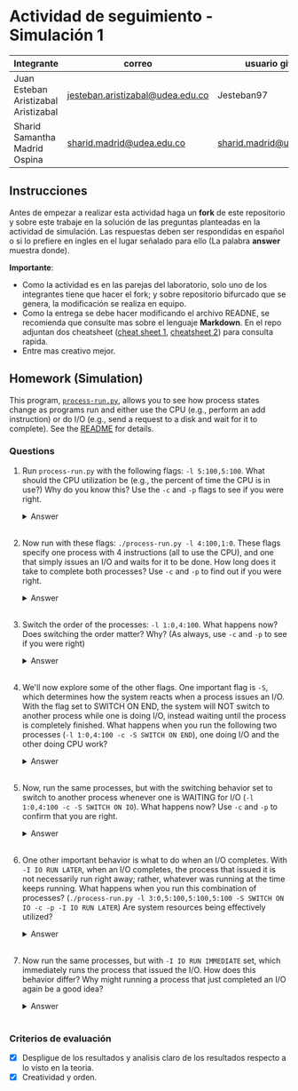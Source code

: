 # Actividad de seguimiento - Simulación 1

|Integrante|correo|usuario github|
|---|---|---|
|Juan Esteban Aristizabal Aristizabal|jesteban.aristizabal@udea.edu.co|Jesteban97|
|Sharid Samantha Madrid Ospina|sharid.madrid@udea.edu.co|sharid.madrid@udea.edu.co|

## Instrucciones

Antes de empezar a realizar esta actividad haga un **fork** de este repositorio y sobre este trabaje en la solución de las preguntas planteadas en la actividad de simulación. Las respuestas deben ser respondidas en español o si lo prefiere en ingles en el lugar señalado para ello (La palabra **answer** muestra donde).

**Importante**:
* Como la actividad es en las parejas del laboratorio, solo uno de los integrantes tiene que hacer el fork; y sobre repositorio bifurcado que se genera, la modificación se realiza en equipo.
* Como la entrega se debe hacer modificando el archivo READNE, se recomienda que consulte mas sobre el lenguaje **Markdown**. En el repo adjuntan dos cheatsheet ([cheat sheet 1](Markdown_Cheat_Sheet.pdf), [cheatsheet 2](markdown-cheatsheet.pdf)) para consulta rapida.
* Entre mas creativo mejor.

## Homework (Simulation)

This program, [`process-run.py`](process-run.py), allows you to see how process states change as programs run and either use the CPU (e.g., perform an add instruction) or do I/O (e.g., send a request to a disk and wait for it to complete). See the [README](https://github.com/remzi-arpacidusseau/ostep-homework/blob/master/cpu-intro/README.md) for details.

### Questions

1. Run `process-run.py` with the following flags: `-l 5:100,5:100`. What should the CPU utilization be (e.g., the percent of time the CPU is in use?) Why do you know this? Use the `-c` and `-p` flags to see if you were right.
   
   <details>
   <summary>Answer</summary>
   Debería ser un 100% puesto que al ejecutar el primer comando ambos procesos tanto el 0 como el 1 ejecutan en todos los momentos cpu. Al comprobar se puede evidenciar que efectivamente    el consumo de la cpu es de 100%.
   ![image](https://github.com/user-attachments/assets/d02f1464-00ce-4d22-a184-5b580f03fd60)
   </details>
   <br>

2. Now run with these flags: `./process-run.py -l 4:100,1:0`. These flags specify one process with 4 instructions (all to use the CPU), and one that simply issues an I/O and waits for it to be done. How long does it take to complete both processes? Use `-c` and `-p` to find out if you were right. 
   
   <details>
   <summary>Answer</summary>
   Debería tener una demora de 11 debido a que el llamado a I/O genera un estado de blocked durante 5 momentos de tiempo, mientras que en los otros 6 se ejecuta los procesos en cpu los 4    usando el 100% de la cpu y el run y el done del proceso I/O.
    ![image](https://github.com/user-attachments/assets/dc253a0d-97f1-4e32-8d85-69df77424454)
   </details>
   <br>

3. Switch the order of the processes: `-l 1:0,4:100`. What happens now? Does switching the order matter? Why? (As always, use `-c` and `-p` to see if you were right)
   
   <details>
   <summary>Answer</summary>
   Para este caso al invertir deberia ocuparse la CPU por parte de los otros procesos mientras el I/O se ejecuta en el estado Blocked, esto pasa por los 3 estados al cambiar de run a        blocked el cpu queda libre para que se ejecuten los procesos que solo requieren CPU,aquí el proceso deberia demorarse 7 momentos para procesar ambos programas y un mejor       
   aprovechamiento del cpu.
   ![image](https://github.com/user-attachments/assets/829c44e3-fdae-4a1e-84bc-f7766566a01c)
   </details>
   <br>

4. We'll now explore some of the other flags. One important flag is `-S`, which determines how the system reacts when a process issues an I/O. With the flag set to SWITCH ON END, the system will NOT switch to another process while one is doing I/O, instead waiting until the process is completely finished. What happens when you run the following two processes (`-l 1:0,4:100 -c -S SWITCH ON END`), one doing I/O and the other doing CPU work?
   
   <details>
   <summary>Answer</summary>
   Efectivamente es como ocurre en el caso 2, se demora 11 momentos en realizar el procesamiento de ambos procesos, y tiene un % de CPU que no se utiliza cuando se ejecuta el proceso de     I/O. Este comando hace que se tenga que ejecutar todo un proceso para empezar el siguiente, los procesos de CPU se quedan en espera(Ready) mientras la I/O finaliza.
   ![image](https://github.com/user-attachments/assets/22bdb16c-0ddc-4092-9e6c-c1ef34b8a0bc)

   </details>
   <br>

5. Now, run the same processes, but with the switching behavior set to switch to another process whenever one is WAITING for I/O (`-l 1:0,4:100 -c -S SWITCH ON IO`). What happens now? Use `-c` and `-p` to confirm that you are right.
   
   <details>
   <summary>Answer</summary>
   Con este comando hace que se ejecute de manera que cuando se entra al estado blocked por parte del I/O se aproveche el espacio para ejecutar los procesos en CPU, tal y como ocurre con    el caso 3. Dando un mejor rendimiento ya que se aprovecha mejor el consumo de la CPU y disminuye los tiempos de ejecución.
   ![image](https://github.com/user-attachments/assets/1aa9d84a-c706-41b3-9db0-60c43ed83109)
   </details>
   <br>

6. One other important behavior is what to do when an I/O completes. With `-I IO RUN LATER`, when an I/O completes, the process that issued it is not necessarily run right away; rather, whatever was running at the time keeps running. What happens when you run this combination of processes? (`./process-run.py -l 3:0,5:100,5:100,5:100 -S SWITCH ON IO -c -p -I IO RUN LATER`) Are system resources being effectively utilized?
   
   <details>
   <summary>Answer</summary>
   En este caso sucede que todos los procesos que no son de I/O se ejecutan primera antes de que el primer proceso de I/0 termine, es decir cuando pasa el primer proceso de I/0 y este       pasa de estado a blocked, comienza a ejecutar todos los procesos de CPU posponiendo la finalización de este proceso de I/0 y esperando por 9 tiempos para ejecutar la finalización de      este I/O. Definitivamento no es el uso más efectivo de los recursos ya que en gran parte de las otras ejecuciones de I/O la cpu no se utiliza.
   ![image](https://github.com/user-attachments/assets/d11c4d3b-2c10-4701-b63d-24de0932688c)
   </details>
   <br>

7. Now run the same processes, but with `-I IO RUN IMMEDIATE` set, which immediately runs the process that issued the I/O. How does this behavior differ? Why might running a process that just completed an I/O again be a good idea?
   
   <details>
   <summary>Answer</summary>
   El comportamiento difiere en que ahora se aprovechan todos los tiempos que los I/O se encuentran Blocked para ejecutar los otros procesos de CPU. Es buena idea si se organizan de         manera que siempre en esos tiempos donde el cpu de la I/O no se este utilizando pueda aprovecharse para las otras tareas de CPU.
   ![image](https://github.com/user-attachments/assets/1d499b16-531d-4b07-ad6e-03136396c4d6)
   </details>
   <br>


### Criterios de evaluación
- [x] Despligue de los resultados y analisis claro de los resultados respecto a lo visto en la teoria.
- [x] Creatividad y orden.
